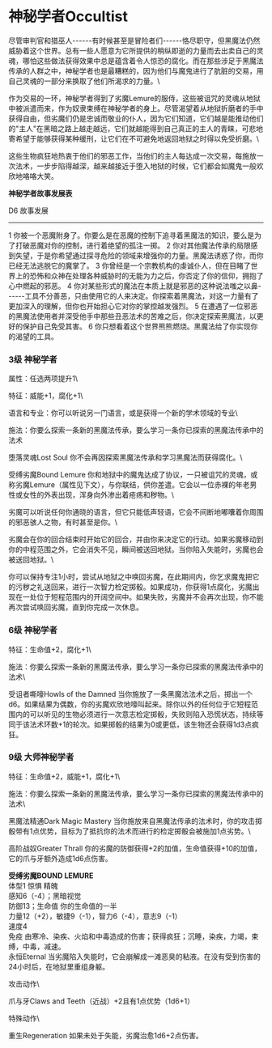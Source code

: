 # 神秘学者Occultist 

尽管审判官和猎巫人------有时候甚至是冒险者们------恪尽职守，但黑魔法仍然威胁着这个世界。总有一些人愿意为它所提供的稍纵即逝的力量而去出卖自己的灵魂，哪怕这些做法获得效果中总是蕴含着令人惊恐的腐化。而在那些涉足于黑魔法传承的人群之中，神秘学者也是最糟糕的，因为他们与魔鬼进行了肮脏的交易，用自己灵魂的一部分来换取了他们所渴求的力量。\

作为交易的一环，神秘学者得到了劣魔Lemure的服侍，这些被诅咒的灵魂从地狱中被派遣而来，作为奴隶束缚在神秘学者的身上。尽管渴望着从地狱折磨者的手中获得自由，但劣魔们仍是忠诚而敬业的仆人，因为它们知道，它们越是能推动他们的"主人"在黑暗之路上越走越远，它们就越能得到自己真正的主人的青睐，可悲地寄希望于能够获得某种缓刑，让它们在不可避免地返回地狱之时得以免受折磨。\

这些生物疯狂地热衷于他们的邪恶工作，当他们的主人每达成一次交易，每施放一次法术，一步步陷得越深，越来越接近于堕入地狱的时候，它们都会如魔鬼一般欢欣地咯咯大笑。

**神秘学者故事发展表**

  D6   故事发展
  ---- ----------------------------------------------------------------------------------------------------------------------------------------------------------------------------------
  1    你被一个恶魔附身了。你要么是在恶魔的控制下追寻着黑魔法的知识，要么是为了打破恶魔对你的控制，进行着绝望的孤注一掷。
  2    你对其他魔法传承的局限感到失望，于是你希望通过探寻危险的领域来增强你的力量。黑魔法诱惑了你，而你已经无法逃脱它的魔掌了。
  3    你曾经是一个宗教机构的虔诚仆人，但在目睹了世界上的恐怖和众神在处理各种威胁时的无能为力之后，你否定了你的信仰，拥抱了心中燃起的邪恶。
  4    你对某些形式的魔法在本质上就是邪恶的这种说法嗤之以鼻------工具不分善恶，只由使用它的人来决定。你探索着黑魔法，对这一力量有了更加深入的理解，但你也开始担心它对你的掌控越发强烈。
  5    在遭遇了一位邪恶的黑魔法使用者并深受他手中那些丑恶法术的苦难之后，你决定探索黑魔法，以更好的保护自己免受其害。
  6    你只想看着这个世界熊熊燃烧。黑魔法给了你实现你的渴望的工具。

### 3级 神秘学者 

属性：任选两项提升1\

特征：威能+1，腐化+1\

语言和专业：你可以听说另一门语言，或是获得一个新的学术领域的专业\

施法：你要么探索一条新的黑魔法传承，要么学习一条你已探索的黑魔法传承中的法术

堕落灵魂Lost Soul 你不会再因探索黑魔法传承和学习黑魔法而获得腐化。\

受缚劣魔Bound Lemure
你和地狱中的魔鬼达成了协议，一只被诅咒的灵魂，或称劣魔Lemure（属性见下文），与你联结，供你差遣。它会以一位赤裸的年老男性或女性的外表出现，浑身向外渗出着疮疡和秽物。\

劣魔可以听说任何你通晓的语言，但它只能低声轻语，它会不间断地嘟囔着你周围的邪恶骇人之物，有时甚至是你。\

劣魔会在你的回合结束时开始它的回合，并由你来决定它的行动。如果劣魔移动到你的中程范围之外，它会消失不见，瞬间被送回地狱。当你陷入失能时，劣魔也会被送回地狱。\

你可以保持专注1小时，尝试从地狱之中唤回劣魔，在此期间内，你乞求魔鬼把它的污秽之礼送回来，进行一次智力检定掷骰。如果成功，你获得1点腐化，劣魔出现在一处位于短程范围内的开阔空间中。如果失败，劣魔并不会再次出现，你不能再次尝试唤回劣魔，直到你完成一次休息。

### 6级 神秘学者 

特征：生命值+2，腐化+1\

施法：你要么探索一条新的黑魔法传承，要么学习一条你已探索的黑魔法传承中的法术\

受诅者嘶嚎Howls of the Damned
当你施放了一条黑魔法法术之后，掷出一个d6。如果结果为偶数，你的劣魔欢欣地嚎叫起来。除你以外的任何位于它短程范围内的可以听见的生物必须进行一次意志检定掷骰，失败则陷入恐慌状态，持续等同于该法术环数+1的轮次。如果掷骰的结果为0或更低，该生物还会获得1d3点疯狂。

### 9级 大师神秘学者 

特征：生命值+2，威能+1，腐化+1\

施法：你要么探索一条新的黑魔法传承，要么学习一条你已探索的黑魔法传承中的法术\

黑魔法精通Dark Magic Mastery
当你施放来自黑魔法传承的法术时，你的攻击掷骰带有1点优势，目标为了抵抗你的法术而进行的检定掷骰会被施加1点劣势。\

高阶战奴Greater Thrall
你的劣魔的防御获得+2的加值，生命值获得+10的加值，它的爪与牙额外造成1d6点伤害。

**受缚劣魔BOUND LEMURE**\
体型1 惊惧 精魄\
感知6（-4）；黑暗视觉\
防御13；生命值 你的生命值的一半\
力量12（+2），敏捷9（-1），智力6（-4），意志9（-1）\
速度4\
免疫
由寒冷、染疾、火焰和中毒造成的伤害；获得疯狂；沉睡，染疾，力竭，束缚，中毒，减速。\
永恒Eternal
当劣魔陷入失能时，它会崩解成一滩恶臭的粘液。在没有受到伤害的24小时后，在地狱里重组身躯。

攻击动作\

爪与牙Claws and Teeth（近战）+2且有1点优势（1d6+1）

特殊动作\

重生Regeneration 如果未处于失能，劣魔治愈1d6+2点伤害。
